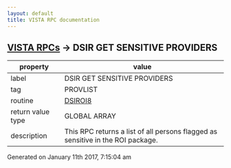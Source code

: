 ```yaml
---
layout: default
title: VISTA RPC documentation
---
```




## [VISTA RPCs](TableOfContent.md) &#8594; DSIR GET SENSITIVE PROVIDERS 

 property | value 
--- | --- 
 label | DSIR GET SENSITIVE PROVIDERS
 tag | PROVLIST
 routine | [DSIROI8](http://code.osehra.org/dox/Routine_DSIROI8_source.html)
 return value type | GLOBAL ARRAY
 description | This RPC returns a list of all persons flagged as sensitive in the ROI package.




 Generated on January 11th 2017, 7:15:04 am